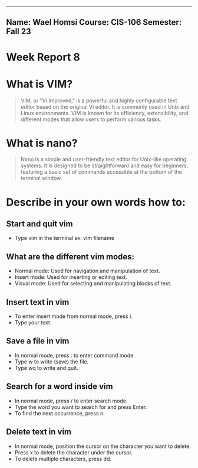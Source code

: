 ***
Name: Wael Homsi
Course: CIS-106
Semester: Fall 23
---

# Week Report 8

# What is VIM?

>VIM, or "Vi Improved," is a powerful and highly configurable text editor based on the original Vi editor. It is commonly used in Unix and Linux environments. VIM is known for its efficiency, extensibility, and different modes that allow users to perform various tasks.

# What is nano?

>Nano is a simple and user-friendly text editor for Unix-like operating systems. It is designed to be straightforward and easy for beginners, featuring a basic set of commands accessible at the bottom of the terminal window.

# Describe in your own words how to:

## Start and quit vim

* Type vim in the terminal ex: vim filename

## What are the different vim modes:

* Normal mode: Used for navigation and manipulation of text.
* Insert mode: Used for inserting or editing text.
* Visual mode: Used for selecting and manipulating blocks of text.

## Insert text in vim

* To enter insert mode from normal mode, press i.
* Type your text.

## Save a file in vim

* In normal mode, press : to enter command mode.
* Type w to write (save) the file.
* Type wq to write and quit.

## Search for a word inside vim

* In normal mode, press / to enter search mode.
* Type the word you want to search for and press Enter.
* To find the next occurrence, press n.

## Delete text in vim

* In normal mode, position the cursor on the character you want to delete.
* Press x to delete the character under the cursor.
* To delete multiple characters, press dd.